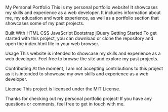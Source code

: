 My Personal Portfolio
This is my personal portfolio website! It showcases my skills and experience as a web developer. It includes information about me, my education and work experience, as well as a portfolio section that showcases some of my past projects.

Built With
HTML
CSS
JavaScript
Bootstrap
jQuery
Getting Started
To get started with this project, you can download or clone the repository and open the index.html file in your web browser.

Usage
This website is intended to showcase my skills and experience as a web developer. Feel free to browse the site and explore my past projects.

Contributing
At the moment, I am not accepting contributions to this project as it is intended to showcase my own skills and experience as a web developer.

License
This project is licensed under the MIT License.

Thanks for checking out my personal portfolio project! If you have any questions or comments, feel free to get in touch with me.
